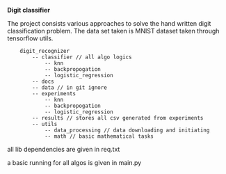 **Digit classifier**

The project consists various approaches to solve the hand written digit classification problem.
The data set taken is MNIST dataset taken through tensorflow utils.


````
    digit_recognizer
        -- classifier // all algo logics
            -- knn
            -- backpropogation
            -- logistic_regression
        -- docs
        -- data // in git ignore
        -- experiments
            -- knn 
            -- backpropogation
            -- logistic_regression
        -- results // stores all csv generated from experiments
        -- utils
            -- data_processing // data downloading and initiating 
            -- math // basic mathematical tasks
````

all lib dependencies are given in req.txt

a basic running for all algos is given in main.py